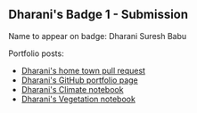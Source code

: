 ## Dharani's Badge 1 - Submission

Name to appear on badge: Dharani Suresh Babu

Portfolio posts:
* [Dharani's home town pull request](https://github.com/cu-esiil-edu/hometowns/pull/26)
* [Dharani's GitHub portfolio page](https://dharanisureshbabu.github.io/)
* [Dharani's Climate notebook](https://dharanisureshbabu.github.io/md/madison_timeseries.html)
* [Dharani's Vegetation notebook](https://dharanisureshbabu.github.io/md/vegetation.html)
